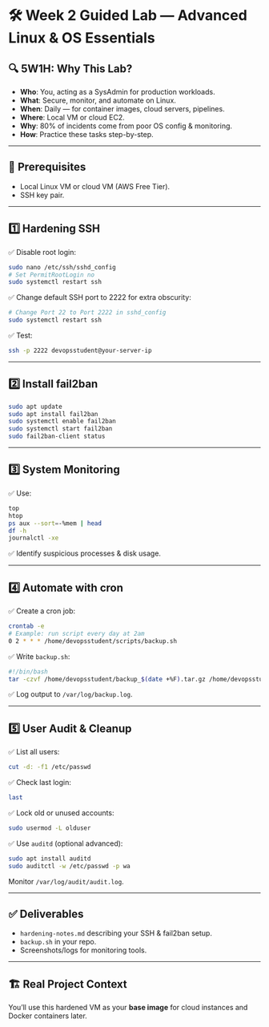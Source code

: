# 🛠 Week 2 Guided Lab — Advanced Linux & OS Essentials

## 🔍 5W1H: Why This Lab?

- **Who**: You, acting as a SysAdmin for production workloads.
- **What**: Secure, monitor, and automate on Linux.
- **When**: Daily — for container images, cloud servers, pipelines.
- **Where**: Local VM or cloud EC2.
- **Why**: 80% of incidents come from poor OS config & monitoring.
- **How**: Practice these tasks step-by-step.

---

## 📌 Prerequisites

- Local Linux VM or cloud VM (AWS Free Tier).
- SSH key pair.

---

## 1️⃣ Hardening SSH

✅ Disable root login:
```bash
sudo nano /etc/ssh/sshd_config
# Set PermitRootLogin no
sudo systemctl restart ssh
```

✅ Change default SSH port to 2222 for extra obscurity:
```bash
# Change Port 22 to Port 2222 in sshd_config
sudo systemctl restart ssh
```

✅ Test:
```bash
ssh -p 2222 devopsstudent@your-server-ip
```

---

## 2️⃣ Install fail2ban

```bash
sudo apt update
sudo apt install fail2ban
sudo systemctl enable fail2ban
sudo systemctl start fail2ban
sudo fail2ban-client status
```

---

## 3️⃣ System Monitoring

✅ Use:
```bash
top
htop
ps aux --sort=-%mem | head
df -h
journalctl -xe
```

✅ Identify suspicious processes & disk usage.

---

## 4️⃣ Automate with cron

✅ Create a cron job:
```bash
crontab -e
# Example: run script every day at 2am
0 2 * * * /home/devopsstudent/scripts/backup.sh
```

✅ Write `backup.sh`:
```bash
#!/bin/bash
tar -czvf /home/devopsstudent/backup_$(date +%F).tar.gz /home/devopsstudent/data/
```

✅ Log output to `/var/log/backup.log`.

---

## 5️⃣ User Audit & Cleanup

✅ List all users:
```bash
cut -d: -f1 /etc/passwd
```

✅ Check last login:
```bash
last
```

✅ Lock old or unused accounts:
```bash
sudo usermod -L olduser
```

✅ Use `auditd` (optional advanced):
```bash
sudo apt install auditd
sudo auditctl -w /etc/passwd -p wa
```

Monitor `/var/log/audit/audit.log`.

---

## ✅ Deliverables

- `hardening-notes.md` describing your SSH & fail2ban setup.
- `backup.sh` in your repo.
- Screenshots/logs for monitoring tools.

---

## 🏗️ Real Project Context

You’ll use this hardened VM as your **base image** for cloud instances and Docker containers later.